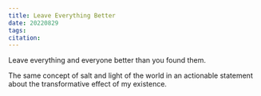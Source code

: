 ```yaml
---
title: Leave Everything Better
date: 20220829
tags: 
citation:
---
```

Leave everything and everyone better than you found them.

The same concept of salt and light of the world in an actionable statement about the transformative effect of my existence.